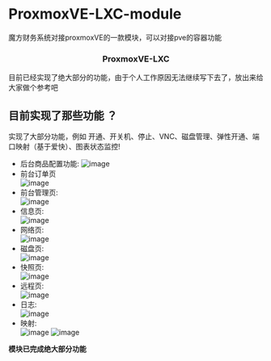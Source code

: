# ProxmoxVE-LXC-module
魔方财务系统对接proxmoxVE的一款模块，可以对接pve的容器功能

<h3 align="center">ProxmoxVE-LXC</h3>

目前已经实现了绝大部分的功能，由于个人工作原因无法继续写下去了，放出来给大家做个参考吧
<!--gold sponsors start-->


## 目前实现了那些功能 ？

实现了大部分功能，例如 开通、开关机、停止、VNC、磁盘管理、弹性开通、端口映射（基于爱快）、图表状态监控!

* 后台商品配置功能:
![image](https://user-images.githubusercontent.com/49064211/215101029-ac49adcb-8a70-4982-b50a-62f3ec568039.png)
* 前台订单页</br>
![image](https://user-images.githubusercontent.com/49064211/215101171-6140b84f-e862-4829-97c6-57a2d8257fe8.png)
* 前台管理页:</br>
![image](https://user-images.githubusercontent.com/49064211/215101279-f3ab6e1f-5f36-4b27-a7ae-a1a53c1ccea2.png)
* 信息页:</br>
![image](https://user-images.githubusercontent.com/49064211/215101322-12a38569-ec66-404a-ae76-da87abd39723.png)
* 网络页:</br>
![image](https://user-images.githubusercontent.com/49064211/215101345-1523a5a5-9fff-4dd6-a8e2-0a69c201b4bf.png)
* 磁盘页:</br>
![image](https://user-images.githubusercontent.com/49064211/215101412-954eaae9-fb13-45cb-9f3e-92b34a4b5f84.png)
* 快照页:</br>
![image](https://user-images.githubusercontent.com/49064211/215101518-757e9c62-99c3-44c4-ab1e-8e21f207c8db.png)
* 远程页:</br>
![image](https://user-images.githubusercontent.com/49064211/215101578-a17eca0b-6a9c-43ee-a7e7-699c09ef3814.png)
* 日志:</br>
![image](https://user-images.githubusercontent.com/49064211/215101618-247136d7-ea99-4262-93dc-913194213332.png)
* 映射:</br>
![image](https://user-images.githubusercontent.com/49064211/215101665-30b7a682-691c-4de9-a959-889bed079803.png)
![image](https://user-images.githubusercontent.com/49064211/215101686-0e1696b3-720c-4841-bff8-af72645fe00f.png)

**模块已完成绝大部分功能**
